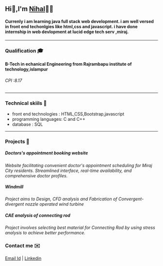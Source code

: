 ## Hi👋,I'm [Nihal](https://www.linkedin.com/in/nihal-mujawar-6a47011a1 )👨‍💻
#### Currenly i am learning java full stack web development. i am well versed in front end techonlgies like html,css and javascript. i have done internship in web devlopment at lucid edge tech serv ,miraj.
------------
### Qualification 🎓
#### B-Tech in echanical Engineering from Rajrambapu institute of technology,islampur
 ###### *CPI :8.17*

 ------
### Technical skiils 🔬
- front end technologies : HTML,CSS,Bootstrap,javascript
- programming languages: C and C++
- database : SQL
-----------------
### Projects 🚀
##### Doctors's appointment booking website
*Website facilitating convenient doctor's appointment scheduling for Miraj City residents. Streamlined interface, real-time availability, and comprehensive doctor profiles.*
##### Windmill
*Project aims to Design, CFD analysis and Fabrication of Convergent- divergent nozzle operated wind turbine*
##### CAE analysis of connecting rod
 *Project involves selecting best material for Connecting Rod by using stress analysis to achieve better performance.* 

### Contact me ✉️
  [Email Id](nmujawar008@gmail.com)  |   [Linkedin](https://www.linkedin.com/in/nihal-mujawar-6a47011a1 )
